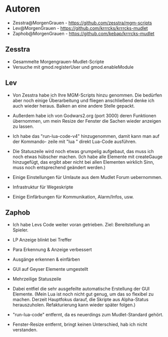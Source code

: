 Autoren
=======

* Zesstra@MorgenGrauen - https://github.com/zesstra/mgm-scripts
* Lev@MorgenGrauen - https://github.com/krrrcks/krrrcks-mudlet
* Zaphob@MorgenGrauen - https://github.com/kebap/krrrcks-mudlet


Zesstra
-------

* Gesammelte Morgengrauen-Mudlet-Scripte
* Versuche mit gmod.registerUser und gmod.enableModule


Lev
---

* Von Zesstra habe ich Ihre MGM-Scripts hinzu genommen. Die bedürfen aber noch 
  einige Überarbeitung und fliegen anschließend denke ich auch wieder heraus. 
  Balken an eine andere Stelle gepackt.

* Außerdem habe ich von Godwars2.org (port 3000) deren Funktionen übernommen, 
  um mein Resize der Fenster die Sachen wieder anzeigen zu lassen.

* Ich habe das "run-lua-code-v4" hinzugenommen, damit kann man auf der Kommando-
  zeile mit "lua <blubb>" direkt Lua-Code ausführen.

* Die Statuszeile wird noch etwas grumpelig aufgebaut, das muss ich noch etwas
  hübscher machen. (Ich habe alle Elemente mit createGauge hinzugefügt, das ergibt
  aber nicht bei allen Elementen wirklich Sinn, muss noch entsprechend geändert werden.)

* Einige Einstellungen für Umlaute aus dem Mudlet Forum uebernommen.

* Infrastruktur für Wegeskripte

* Einige Einfärbungen für Kommunikation, Alarm/Infos, usw.


Zaphob
------

* Ich habe Levs Code weiter voran getrieben. Ziel: Bereitstellung an Spieler.

* LP Anzeige blinkt bei Treffer
* Para Erkennung & Anzeige verbessert
* Ausgänge erkennen & einfärben

* GUI auf Geyser Elemente umgestellt
* Mehrzeilige Statuszeile
* Dabei entfiel die sehr ausgefeilte automatische Erstellung der GUI Elemente. 
  (Mein Lua ist noch nicht gut genug, um das so flexibel zu machen. Derzeit 
  Hauptfokus darauf, die Skripte aus Alpha-Status herauszuholen. Refakturierung 
  kann wieder später folgen.) 

* "run-lua-code" entfernt, da es neuerdings zum Mudlet-Standard gehört.
* Fenster-Resize entfernt, bringt keinen Unterschied, hab ich nicht verstanden.

